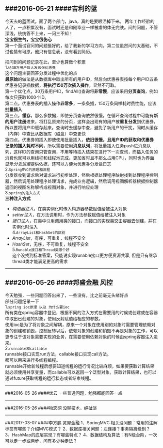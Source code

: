 ###2016-05-21
####吉利的蓝
---
今天去的蓝面试，面了两个部门，java，真的是要眼泪掉下来。
两年工作经验的人了，一点积累没有，面试时还是和刚毕业一样被虐的体无完肤。问的问题，不管深浅，统统答不上来，一问三不知！       
**宝宝很生气，宝宝很伤心**   
第一个面试官问的问题挺好的，给了我新的学习方向，第二位虽然问的太基础，不过也情有可原，他只有信息表，没有看到简历。

把问到的问题记录在此，至少也算做个积累    
1.`给30万用户每人发五张优惠券`     
这个问题主要回答分发过程中优化的点    
**最原始**的做法是从数据库中取出所有的用户ID，然后向优惠券表按每个用户ID五条优惠券记录插数据，**将执行150万次插入操作**，显然不可取。    
第一个优化点，30万条用户ID，findAll()查询将**非常慢**，应该采用**分页查询**，例如每次只获取1000个ID。    
第二点，优惠券表的插入操作**非常多**，一条条插，150万条同样耗时费性能，应该**批量插入**    
第三点，**缓存**，那么多数据，即使分页查询依然很慢，在循环查询过程中可能有**新的用户注册**进来，将打乱原来的分页，这样会出现有的用户被**重复分发**到优惠券，所以要将用户ID缓存起来，查询时去缓存中查，避免了新用户的干扰，同时从缓存（内存）中查比从数据库（磁盘）中查更快    
第四点，优惠券的插入即使使用批量插入，**依旧很慢，且用户ID的获取和优惠券记录的插入耗时不同**，所以需要使用**消息队列**，将批量插入任务push进消息队列，这样ID的查询只管查询，不用等待插入结束在进行下一次查询，而插入任务的消费也就可以用线程和线程池完成，更加省时且不那么占用CPU，同时也为界面显示*分发进度*提供依据，还可以方便为优惠券分发做日志    
2.`SpringMVC的原理和流程`    
分发器收到请求后对请求进行初步处理，然后根据处理程序映射找到处理程序控制器，然后调用处理程序处理请求，完成业务逻辑，然后调用视图解析器根据控制器返回的视图名称解析成视图对象，并进行响应处理    
3.`spring的注入方式`     
**三种注入方式**     
* *构造器注入*，在类实例化时传入构造器参数赋值给被注入对象    
* *setter注入*，在方法调用时，作为方法参数赋值给被注入对象    
* *接口注入*，在类中引用调用类的接口，而接口的实现类交由容器去创建，并在实例化时注入    
4.`ArrayList和HashSet的区别`    
* *ArrayList*，有序，可重复，线程不安全    
* *HashSet*，无序，不可重复，线程不安全     
5.`Runable接口和Thread类哪个好`     
这个没找到标准答案，只能说实现runable接口更方便资源共享,
但是只有继承thread类才能满足更高的需求    

---
###2016-05-26
####邦盛金融 风控
---
今天勉强，一些问题回答出来了，一些没有，比之前毫无头绪好点     
部分问题纪录一下    
1.`spring ioc原理 以及 为什么要ioc`      
所有类在spring容器中登记，根据不同的注入方式在需要用的时候或创建或在容器中取出已创建的对象，使用反射赋值给相应的参数。     
使用ioc是为了将对象之间解耦，原来一个对象在使用别的对象时需要管理依赖对象的创建和销毁，控制反转以后，依赖对象的创建和销毁不再是对象的工作，可以更专注于该对象需要实现的业务，在需要使用依赖对象的时候由spring容器注入进来。     
2.`runnable和callable`     
runnable接口实现run方法，callable接口实现call方法。      
都可以用来进行多线程编程。    
runnable开始新线程后想要知道线程的运行情况比较麻烦，如果要获取计算结果就必须使用共享变量，而callable可以返回一个泛型对象，获取计算结果，也可以通过future获取线程的运行状态或者结束线程。

---
###2016-05-26
####优云
一些普通问题，勉强都能回答一点

---
###2016-05-26
####物恋网
没聊技术，纯扯淡

---
###2017-03-07
####李方鹏 灵犀金融
1、SpringMVC  相关没问题：常用的注解标签有哪些？介绍MVC模式？
2、数据库相关问题：左连接？事务隔离级别？
3、HashMap的底层实现？有哪些特点？
4、数据结构及算法：有N级台阶，一次可以走一步或两步，问有多少种走法？
